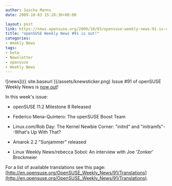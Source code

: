 ```yaml
---
author: Sascha Manns
date: 2009-10-03 15:28:36+00:00

layout: post
link: https://news.opensuse.org/2009/10/03/opensuse-weekly-news-91-is-out/
title: "openSUSE Weekly News #91 is out!"
categories:
- Weekly News
tags:
- beta
- Newsletter
- opensuse
- Weekly News
---
```

![news]({{ site.baseurl }}/assets/knewsticker.png) Issue #91 of openSUSE Weekly News is [now out](http://en.opensuse.org/OpenSUSE_Weekly_News/91)!

In this week's issue:




	
  * openSUSE 11.2 Milestone 8 Released

	
  * Federico Mena-Quintero: The openSUSE Boost Team

	
  * Linux.com/Rob Day: The Kernel Newbie Corner: "initrd" and "initramfs"--What's Up With That?

	
  * Amarok 2.2 "Sunjammer" released

	
  * Linux Weekly News/rebecca Sobol: An interview with Joe 'Zonker' Brockmeier



For a list of available translations see this page:
[http://en.opensuse.org/OpenSUSE_Weekly_News/91/Translations](http://en.opensuse.org/OpenSUSE_Weekly_News/91/Translations).		
